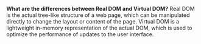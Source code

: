 **What are the differences between Real DOM and Virtual DOM?**
Real DOM is the actual tree-like structure of a web page, which can be manipulated directly to change the layout or content of the page. Virtual DOM is a lightweight in-memory representation of the actual DOM, which is used to optimize the performance of updates to the user interface.